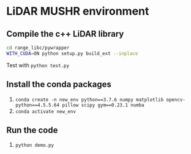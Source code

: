 # LiDAR MUSHR environment

## Compile the c++ LiDAR library
``` bash
cd range_libc/pywrapper
WITH_CUDA=ON python setup.py build_ext --inplace
```
Test with `python test.py`

## Install the conda packages
1. `conda create -n new_env python==3.7.6 numpy matplotlib opencv-python==4.5.5.64 pillow scipy gym==0.23.1 numba`
2. `conda activate new_env`

## Run the code
1. `python demo.py`
